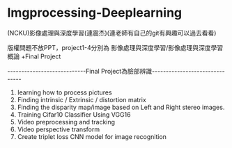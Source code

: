 # Imgprocessing-Deeplearning
(NCKU)影像處理與深度學習(連震杰)(連老師有自己的git有興趣可以過去看看)

版權問題不放PPT，project1-4分別為 影像處理與深度學習/影像處理與深度學習概論 +Final Project

----------------------------Final Project為臉部辨識-------------------------------
1. learning how to process pictures
2. Finding intrinsic / Extrinsic / distortion matrix
3. Finding the disparity map/image based on Left and Right stereo images.
4. Training Cifar10 Classifier Using VGG16
5. Video preprocessing and tracking
6. Video perspective transform
7. Create triplet loss CNN model for image recognition
